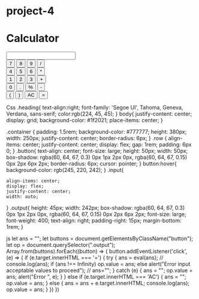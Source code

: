 # project-4
<!DOCTYPE html>
<html lang="en">
<head>
    <meta charset="UTF-8">
    <meta name="viewport" content="width=device-width, initial-scale=1.0">
    <title>Calculator</title>
    <link rel="stylesheet" href="styles.css">
</head>
<body>
    <h1 class="heading">Calculator</h1>
    <div class="container">
        <div class="input">
            <input type="text" class="output">
        </div>
        <div class="row">
            <button class="button">7</button>
            <button class="button">8</button>
            <button class="button">9</button>
            <button class="button">/</button>
        </div>
        <div class="row">
            <button class="button">4</button>
            <button class="button">5</button>
            <button class="button">6</button>
            <button class="button">*</button>
        </div>
        <div class="row">
            <button class="button">1</button>
            <button class="button">2</button>
            <button class="button">3</button>
            <button class="button">+</button>
        </div>
        <div class="row">
            <button class="button">0</button>
            <button class="button">.</button>
            <button class="button">%</button>
            <button class="button">-</button>
        </div>
        <div class="row">
            <button class="button">(</button>
            <button class="button">)</button>
            <button class="button">AC</button>
            <button class="button">=</button>
        </div>
    </div>
    <script src="jscode.js"></script>
</body>
</html>


Css
.heading{
    text-align:right;
    font-family: 'Segoe UI', Tahoma, Geneva, Verdana, sans-serif;
    color:rgb(224, 45, 45);
}
body{
    justify-content: center;
    display: grid;
    background-color: #1f2021;
    place-items: center;
}

.container {
    padding: 1.5rem;
    background-color: #777777;
    height: 380px;
    width: 250px;
    justify-content: center;
    border-radius: 6px;
}
.row {
    align-items: center;
    justify-content: center;
    display: flex;
    gap: 1rem;
    padding: 6px 0;
}
.button{
    text-align: center;
    font-size: large;
    height: 50px;
    width: 50px;
    box-shadow: rgba(60, 64, 67, 0.3) 0px 1px 2px 0px, rgba(60, 64, 67, 0.15) 0px 2px 6px 2px;
    border-radius: 6px;
    cursor: pointer;
}
button:hover{
    background-color: rgb(245, 220, 242);
}
.input{

    align-items: center;
    display: flex;
    justify-content: center;
    width: auto;
}
.output{
    height: 45px;
    width: 242px;
    box-shadow: rgba(60, 64, 67, 0.3) 0px 1px 2px 0px, rgba(60, 64, 67, 0.15) 0px 2px 6px 2px;
    font-size: large;
    font-weight: 400;
    text-align: right;
    padding-right: 15px;
    margin-bottom: 1rem;
}

js
let ans = "";
let buttons = document.getElementsByClassName("button");
let op = document.querySelector(".output");
Array.from(buttons).forEach((button) => {
    button.addEventListener('click', (e) => {
        if (e.target.innerHTML === '=') {
            try {
                ans = eval(ans);
                // console.log(ans);
                if (ans !== Infinity) op.value = ans;
                else alert("Error input acceptable values to proceed");
                // ans="";
            }
            catch (e) {
                ans = "";
                op.value = ans;
                alert("Error ", e);
            }
        }
        else if (e.target.innerHTML === 'AC') {
            ans = "";
            op.value = ans;
        }
        else {
            ans = ans + e.target.innerHTML;
            console.log(ans);
            op.value = ans;
        }
    })
})

